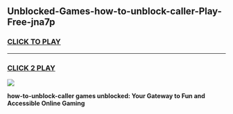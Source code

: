 
## Unblocked-Games-how-to-unblock-caller-Play-Free-jna7p
<h3>
<a href="https://premium76.site?title=how-to-unblock-caller&ref=18A1">CLICK TO PLAY</a></h3>
<hr>

<h3>
<a href="https://premium76.site?title=how-to-unblock-caller&ref=18A1">CLICK 2 PLAY</a>
  
</h3>

<a href="https://premium76.site?title=how-to-unblock-caller&ref=18A1"><img src="https://clearcache.store/games.png"></a>


**how-to-unblock-caller games unblocked: Your Gateway to Fun and Accessible Online Gaming**
